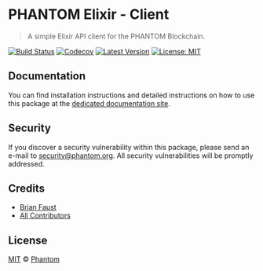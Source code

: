 # PHANTOM Elixir - Client

> A simple Elixir API client for the PHANTOM Blockchain.

[![Build Status](https://badgen.now.sh/circleci/github/PhantomChain/elixir-client)](https://circleci.com/gh/PhantomChain/elixir-client)
[![Codecov](https://badgen.now.sh/codecov/c/github/phantomchain/elixir-client)](https://codecov.io/gh/phantomchain/elixir-client)
[![Latest Version](https://badgen.now.sh/github/release/PhantomChain/elixir-client)](https://github.com/PhantomChain/elixir-client/releases)
[![License: MIT](https://badgen.now.sh/badge/license/MIT/green)](https://opensource.org/licenses/MIT)

## Documentation

You can find installation instructions and detailed instructions on how to use this package at the [dedicated documentation site](https://docs.phantom.org/sdk/clients/elixir.html).

## Security

If you discover a security vulnerability within this package, please send an e-mail to security@phantom.org. All security vulnerabilities will be promptly addressed.

## Credits

- [Brian Faust](https://github.com/faustbrian)
- [All Contributors](../../../../contributors)

## License

[MIT](LICENSE) © [Phantom](https://phantom.org)
